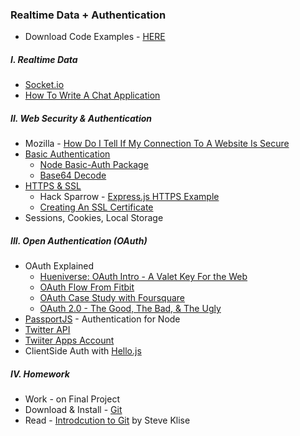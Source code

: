 ### Realtime Data + Authentication

* Download Code Examples - [HERE](https://dl.dropboxusercontent.com/u/9648298/Mashups_Sockets_and_Auth_Examples.zip)

##### I. Realtime Data
* [Socket.io](http://socket.io/)
* [How To Write A Chat Application](http://socket.io/get-started/chat/)

##### II. Web Security & Authentication 
* Mozilla - [How Do I Tell If My Connection To A Website Is Secure](https://support.mozilla.org/en-US/kb/how-do-i-tell-if-my-connection-is-secure)
* [Basic Authentication](http://en.wikipedia.org/wiki/Basic_access_authentication)
	* [Node Basic-Auth Package](https://github.com/jshttp/basic-auth)
	* [Base64 Decode](https://www.base64decode.org/)
* [HTTPS & SSL](http://searchsoftwarequality.techtarget.com/definition/HTTPS)
	* Hack Sparrow - [Express.js HTTPS Example](http://www.hacksparrow.com/express-js-https-server-client-example.html) 
	* [Creating An SSL Certificate](https://devcenter.heroku.com/articles/ssl-certificate-self#generate-private-key-and-certificate-signing-request)
*	Sessions, Cookies, Local Storage

##### III. Open Authentication (OAuth)  
* OAuth Explained
	* [Hueniverse: OAuth Intro - A Valet Key For the Web](http://hueniverse.com/oauth/guide/intro/)
	* [OAuth Flow From Fitbit](https://dev.fitbit.com/docs/oauth1/)
	* [OAuth Case Study with Foursquare](http://www.sitepoint.com/oauth-explained-with-foursquar/)
	* [OAuth 2.0 - The Good, The Bad, & The Ugly](http://code.tutsplus.com/tutorials/oauth-2-0-the-good-the-bad-the-ugly--net-33216)
* [PassportJS](http://passportjs.org/) - Authentication for Node
* [Twitter API](https://dev.twitter.com/overview/documentation)
* [Twiiter Apps Account](https://apps.twitter.com/)
* ClientSide Auth with [Hello.js](http://adodson.com/hello.js/)

##### IV. Homework
* Work - on Final Project
* Download & Install - [Git](http://git-scm.com/downloads)
* Read - [Introdcution to Git](http://sklise.com/2012/09/22/introduction-to-git/) by Steve Klise
